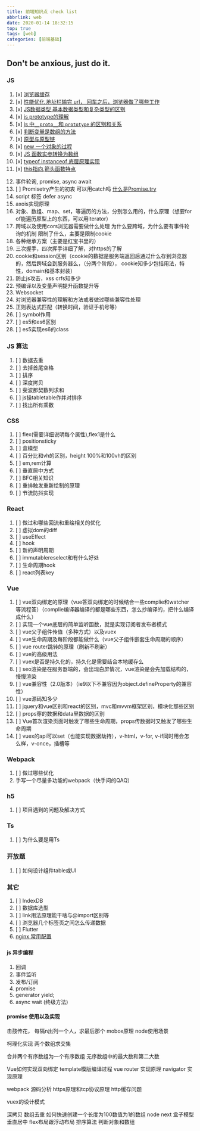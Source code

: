 ```yaml
---
title: 前端知识点 check list
abbrlink: web
date: 2020-01-14 18:32:15
top: true
tags: [web]
categories: [前端基础]
---
```


## Don't be anxious, just do it.
<!--  -->
<!-- more -->

### JS

1. [x] [浏览器缓存](/cache.html)
2. [x] [性能优化 地址栏输完 url， 回车之后，浏览器做了哪些工作](/3152193188.html)
3. [x] [JS数据类型 基本数据类型和复杂类型的区别](/1405041715.html)
4. [x] [js prototype的理解](/prototype.html)
5. [x] [js 中`__proto__`和 `prototype` 的区别和关系](/proto.html)
6. [x] [判断变量是数组的方法](/isArray.html)
7. [x] [原型与原型链](/1015335320.html)
8. [x] [new 一个对象的过程](/3315289936.html)
9. [x] [JS 函数实参转换为数组](/1882318475.html)
10. [x] [typeof instanceof 底层原理实现](/3369490582.html)
11. [x] [this指向,箭头函数特点](/3915840815.html)
<!-- 12. [ ] call apply bind 的区别 bind方法的实现 -->
12. 事件轮询, promise, async await
5. [ ] Promisetry产生的初衷 可以用catch吗 [什么是Promise.try](https://segmentfault.com/a/1190000018586947)
13. script 标签 defer async
14. axois实现原理
15. 对象、数组、map、set，等遍历的方法，分别怎么用的，什么原理（想要for of能遍历原型上的东西，可以用iterator）
16. 跨域以及使用cors浏览器需要做什么处理  为什么要跨域，为什么要有事件轮询的机制  限制了什么，主要是限制cookie
17. 各种继承方案（主要是红宝书里的）
18. 三次握手，四次挥手详细了解，对https的了解
19. cookie和session区别（cookie的数据是服务端返回后通过什么存到浏览器的，然后跨域会到服务器么，（分两个阶段）， cookie知多少包括用法，特性，domain和基本封装）
20. 防止js攻击，xss crfs知多少
21. 预编译以及变量声明提升函数提升等
22. Websocket
23. 对浏览器兼容性的理解和方法或者做过哪些兼容性处理
24. 正则表达式匹配（转换时间，验证手机号等）
3. [ ] symbol作用
9. [ ] es5和es6区别
10. [ ] es5实现es6的class

### JS 算法

1. [ ] 数据去重
2. [ ] 去掉首尾空格
3. [ ] 排序
4. [ ] 深度拷贝
5. [ ] 斐波那契数列求和
6. [ ] js操tabletable作并对排序
7. [ ] 找出所有乘数

### CSS

1. [ ] flex(需要详细说明每个属性),flex1是什么
2. [ ] positionsticky
3. [ ] 盒模型
4. [ ] 百分比和vh的区别，height 100%和100vh的区别
5. [ ] em,rem计算
6. [ ] 垂直居中方式
7. [ ] BFC相关知识
8. [ ] 重排触发重新绘制的原理
9. [ ] 节流防抖实现

### React

1. [ ] 做过和哪些回流和重绘相关的优化
2. [ ] 虚拟dom的diff
3. [ ] useEffect
4. [ ] hook
5. [ ] 新的声明周期
6. [ ] immutablereselect和有什么好处
7. [ ] 生命周期hook
8. [ ] react列表key


### Vue
1. [ ] vue双向绑定的原理（vue答双向绑定的时候结合一些complie和watcher等流程答）（complie编译器编译的都是哪些东西，怎么抄编译的，把什么编译成什么）
2. [ ] 实现一个vue底层的简单监听函数，就是实现订阅者发布者模式
3. [ ] vue父子组件传值（多种方式）以及vuex
4. [ ] vue生命周期及每阶段都能做什么（vue父子组件嵌套生命周期的顺序）
5. [ ] vue router跳转的原理（刷新不刷新）
6. [ ] vue的高级用法
7. [ ] vuex是否是持久化的，持久化是需要结合本地缓存么
8. [ ] seo渲染是在服务器端的，会出现白屏情况，vue渲染是会先加载结构的，慢慢渲染
9. [ ] vue兼容性（2.0版本）（ie9以下不兼容因为object.defineProperty的兼容性）
10. [ ] vue源码知多少
11. [ ] jquery和vue区别和react的区别，mvc和mvvm框架区别，模块化那些区别
12. [ ] props穿的数据和data里数据的区别
13. [ ] Vue首次渲染页面时触发了哪些生命周期，props传数据时又触发了哪些生命周期
14. [ ] vuex的api可以set（也能实现数据劫持），v-html，v-for, v-if同时用会怎么样，v-once，插槽等



### Webpack

1. [ ] 做过哪些优化
2. 手写一个尽量多功能的webpack（快手问的QAQ）

### h5
1. [ ] 项目遇到的问题及解决方式

### Ts
1. [ ] 为什么要是用Ts

### 开放题
1. [ ] 如何设计组件table或UI

### 其它
1. [ ] IndexDB
2. [ ] 数据库选型
3. [ ] link用法原理能干啥与@import区别等
4. [ ] 浏览器几个标签页之间怎么传递数据
5. [ ] Flutter
6. [nginx 常用配置](/1508208186.html)

### 

#### js 异步编程
1. 回调
2. 事件监听
4. 发布/订阅
3. promise
5. generator yield;
6. async wait (终级方法)


#### promise 使用以及实现

击鼓传花， 每隔n出列一个人，求最后那个
mobox原理
node使用场景

柯理化实现
两个数组求交集

合并两个有序数组为一个有序数组
无序数组中的最大数和第二大数

Vue如何实现双向绑定
template模版编译过程
vue router 实现原理
navigator 实现原理

webpack 源码分析
https原理和tcp协议原理
http缓存问题

vuex的设计模式

深拷贝
数组去重
如何快速创建一个长度为100数值为1的数组
node next
盒子模型
垂直居中
flex布局跟浮动布局
排序算法
判断对象和数组
